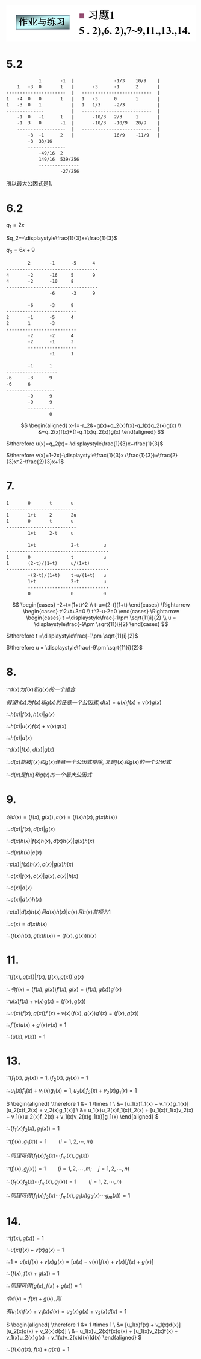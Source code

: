 ![](2020-10-14-18-38-42.png)

# 5.2

                1       -1  |               -1/3    10/9    |   
        1   -3  0       1   |       -3      -1      2       |
    ----------------------  |   --------------------------  |
    1   -4  0   0       1   |   1   -3      0       1       |
    1   -3  0   1           |   1   1/3     -2/3            |
    --------------          |   --------------------------  |
        -1  0   -1      1   |       -10/3   2/3     1       |
        -1  3   0       -1  |       -10/3   -10/9   20/9    |
        ------------------  |   --------------------------  |
            -3  -1      2   |               16/9    -11/9   |
            -3  33/16
            --------------
                -49/16  2
                149/16  539/256
                ---------------
                        -27/256

所以最大公因式是1.

# 6.2

$q_1=2x$

$q_2=-\displaystyle\frac{1}{3}x+\frac{1}{3}$

$q_3=6x+9$

            2       -1      -5      4
    ----------------------------------
    4       -2      -16     5       9
    4       -2      -10     8
    ----------------------------------
                    -6      -3      9

            -6      -3      9
    --------------------------
    2       -1      -5      4
    2       1       -3
    --------------------------
            -2      -2      4
            -2      -1      3
            ------------------
                    -1      1

            -1      1
    -------------------
    -6      -3      9
    -6      6
    ------------------
            -9      9
            -9      9
            ----------
                    0


$$
\begin{aligned}
x-1=-r_2&=g(x)+q_2(x)f(x)-q_1(x)q_2(x)g(x) \\
&=q_2(x)f(x)+(1-q_1(x)q_2(x))g(x)
\end{aligned}
$$

$\therefore u(x)=q_2(x)=-\displaystyle\frac{1}{3}x+\frac{1}{3}$

$\therefore v(x)=1-2x(-\displaystyle\frac{1}{3}x+\frac{1}{3})=\frac{2}{3}x^2-\frac{2}{3}x+1$


# 7.

    1       0       t       u
    --------------------------
    1       1+t     2       2u
    1       0       t       u
    --------------------------
            1+t     2-t     u

            1+t             2-t         u
    --------------------------------------
    1       0               t           u
    1       (2-t)/(1+t)     u/(1+t)
    --------------------------------------
            -(2-t)/(1+t)    t-u/(1+t)   u
            1+t             2-t         u
            ------------------------------
            0               0           0

$$
\begin{cases}
-2+t=(1+t)^2 \\
t-u=(2-t)(1+t)
\end{cases}
\Rightarrow
\begin{cases}
t^2+t+3=0 \\
t^2-u-2=0
\end{cases}
\Rightarrow
\begin{cases}
t =\displaystyle\frac{-1\pm \sqrt{11}i}{2} \\
u = \displaystyle\frac{-9\pm \sqrt{11}i}{2}
\end{cases}
$$

$\therefore t =\displaystyle\frac{-1\pm \sqrt{11}i}{2}$

$\therefore u = \displaystyle\frac{-9\pm \sqrt{11}i}{2}$


# 8.

$\because d(x)为f(x)和g(x)的一个组合$

$假设h(x)为f(x)和g(x)的任意一个公因式, d(x)=u(x)f(x)+v(x)g(x)$

$\therefore h(x)|f(x), h(x)|g(x)$

$\therefore h(x)|u(x)f(x)+v(x)g(x)$

$\therefore h(x)|d(x)$

$\because d(x)|f(x), d(x)|g(x)$

$\therefore d(x)能被f(x)和g(x)任意一个公因式整除, 又是f(x)和g(x)的一个公因式$

$\therefore d(x)是f(x)和g(x)的一个最大公因式$


# 9.

$设d(x)=(f(x), g(x)), c(x)=(f(x)h(x), g(x)h(x))$

$\therefore d(x)|f(x), d(x)|g(x)$

$\therefore d(x)h(x)|f(x)h(x), d(x)h(x)|g(x)h(x)$

$\therefore d(x)h(x)|c(x)$

$\because c(x)|f(x)h(x), c(x)|g(x)h(x)$

$\therefore c(x)|f(x), c(x)|g(x), c(x)|h(x)$

$\therefore c(x)|d(x)$

$\therefore c(x)|d(x)h(x)$

$\because c(x)|d(x)h(x) 且 d(x)h(x)|c(x) 且 h(x)首项为1$

$\therefore c(x)=d(x)h(x)$

$\therefore (f(x)h(x), g(x)h(x))=(f(x), g(x))h(x)$


# 11.

$\because (f(x),g(x))|f(x), (f(x),g(x))|g(x)$

$\therefore 令f(x)=(f(x),g(x))f'(x), g(x)=(f(x),g(x))g'(x)$

$\because u(x)f(x)+v(x)g(x)=(f(x), g(x))$

$\therefore u(x)(f(x),g(x))f'(x)+v(x)(f(x),g(x))g'(x)=(f(x), g(x))$

$\therefore f'(x)u(x)+g'(x)v(x)=1$

$\therefore (u(x), v(x))=1$

# 13.

$\because (f_1(x), g_1(x))=1, (f_2(x), g_1(x))=1$

$\therefore u_1(x)f_1(x) + v_1(x)g_1(x)=1, u_2(x)f_2(x) + v_2(x)g_1(x)=1$

$
\begin{aligned}
\therefore 1 &= 1 \times 1 \\
&= [u_1(x)f_1(x) + v_1(x)g_1(x)][u_2(x)f_2(x) + v_2(x)g_1(x)] \\
&= u_1(x)u_2(x)f_1(x)f_2(x) + [u_1(x)f_1(x)v_2(x) + v_1(x)u_2(x)f_2(x) +  v_1(x)v_2(x)g_1(x)]g_1(x)
\end{aligned}
$

$\therefore (f_1(x)f_2(x), g_1(x))=1$

$\because (f_i(x), g_1(x))=1 \qquad (i=1,2,\cdots, m)$

$\therefore 同理可得 (f_1(x)f_2(x)\cdots f_m(x), g_1(x))$

$\because (f_i(x), g_j(x))=1 \qquad (i=1,2,\cdots, m; \quad j=1,2,\cdots, n)$

$\therefore (f_1(x)f_2(x)\cdots f_m(x), g_j(x))=1 \qquad (j=1,2,\cdots, n)$

$\therefore 同理可得 (f_1(x)f_2(x)\cdots f_m(x), g_1(x)g_2(x)\cdots g_m(x))=1$

# 14.

$\because (f(x), g(x))=1$

$\therefore u(x)f(x)+v(x)g(x)=1$

$\therefore 1=u(x)f(x)+v(x)g(x)=[u(x)-v(x)]f(x) + v(x)[f(x) + g(x)]$

$\therefore (f(x), f(x)+g(x)) = 1$

$\therefore 同理可得 (g(x), f(x)+g(x)) = 1$

$令d(x)=f(x)+g(x), 则$

$有u_1(x)f(x) + v_1(x)d(x)=u_2(x)g(x) + v_2(x)d(x)=1$

$
\begin{aligned}
\therefore 1 &= 1 \times 1 \\
&= [u_1(x)f(x) + v_1(x)d(x)][u_2(x)g(x) + v_2(x)d(x)] \\
&= u_1(x)u_2(x)f(x)g(x) + [u_1(x)v_2(x)f(x) + v_1(x)u_2(x)g(x) +  v_1(x)v_2(x)d(x)]d(x)
\end{aligned}
$

$\therefore (f(x)g(x), f(x)+g(x))=1$